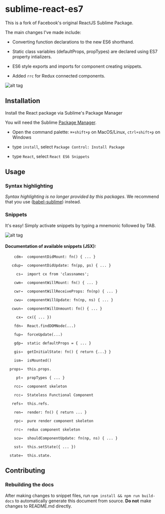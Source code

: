 # sublime-react-es7

This is a fork of Facebook's original ReactJS Sublime Package.

The main changes I've made include:

- Converting function declarations to the new ES6 shorthand.

- Static class variables (defaultProps, propTypes) are declared using ES7 property intializers.

- ES6 style exports and imports for component creating snippets.

- Added `rrc` for Redux connected components.

![alt tag](https://raw.githubusercontent.com/mboperator/sublime-react/master/docs/img/sr-rcc-out.gif)

## Installation

Install the React package via Sublime's Package Manager

You will need the Sublime [Package Manager](https://sublime.wbond.net/installation).

- Open the command palette: `⌘+shift+p` on MacOS/Linux, `ctrl+shift+p` on Windows

- type `install`, select `Package Control: Install Package`

- type `React`, select `React ES6 Snippets`

## Usage

### Syntax highlighting

*Syntax highlighting is no longer provided by this packages*. We recommend that you use ([babel-sublime](https://github.com/babel/babel-sublime)) instead.

### Snippets

It's easy! Simply activate snippets by typing a mnemonic followed by TAB.

![alt tag](https://raw.githubusercontent.com/mboperator/sublime-react/master/docs/img/sr-snippets-out.gif)

#### Documentation of available snippets (JSX):

```
    cdm→  componentDidMount: fn() { ... }

   cdup→  componentDidUpdate: fn(pp, ps) { ... }

     cs→  import cx from 'classnames';

    cwm→  componentWillMount: fn() { ... }

    cwr→  componentWillReceiveProps: fn(np) { ... }

    cwu→  componentWillUpdate: fn(np, ns) { ... }

   cwun→  componentWillUnmount: fn() { ... }

     cx→  cx({ ... })

    fdn→  React.findDOMNode(...)

    fup→  forceUpdate(...)

    gdp→  static defaultProps = { ... } 

    gis→  getInitialState: fn() { return {...} } 

    ism→  isMounted()

  props→  this.props.

     pt→  propTypes { ... }

    rcc→  component skeleton

    rcc→  Stateless Functional Component

   refs→  this.refs.

    ren→  render: fn() { return ... }

    rpc→  pure render component skeleton

    rrc→  redux component skeleton

    scu→  shouldComponentUpdate: fn(np, ns) { ... }

    sst→  this.setState({ ... })

  state→  this.state.

```

## Contributing

### Rebuilding the docs

After making changes to snippet files, run `npm install && npm run build-docs` to automatically generate this document from source. **Do not** make changes to README.md directly.

